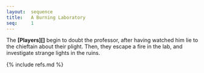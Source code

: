 ```yaml
---
layout:  sequence
title:   A Burning Laboratory
seq:     1
---
```


The **[Players][]** begin to doubt the professor,
after having watched him lie to the chieftain about their plight.
Then, they escape a fire in the lab, and investigate strange lights in the ruins.


{% include refs.md %}

